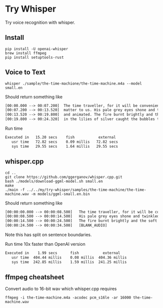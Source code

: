 # Try Whisper

Try voice recognition with whisper.

## Install

    pip install -U openai-whisper
    brew install ffmpeg
    pip install setuptools-rust

## Voice to Text

    whisper ./sample/the-time-machione/the-time-machine.m4a --model small.en

Should return something like

```txt
[00:00.000 --> 00:07.200]  The time traveller, for it will be convenient to speak of him, was expounding a recondite
[00:07.200 --> 00:13.520]  matter to us. His pale grey eyes shone and twinkled, and his usually pale face was flushed
[00:13.520 --> 00:19.800]  and animated. The fire burnt brightly and the soft radiance of the incandescent lights
[00:19.800 --> 00:24.320]  in the lilies of silver caught the bubbles that flashed and passed in our glasses.
```

Run time

```txt
Executed in   15.20 secs    fish           external
   usr time   72.82 secs    0.09 millis   72.82 secs
   sys time   29.55 secs    1.64 millis   29.55 secs
```

## whisper.cpp

    cd ..
    git clone https://github.com/ggerganov/whisper.cpp.git
    bash ./models/download-ggml-model.sh small.en
    make
    ./main -f ../../my/try-whisper/samples/the-time-machine/the-time-machine.wav -m models/ggml-small.en.bin

Should return something like

```txt
[00:00:00.000 --> 00:00:08.500]   The time traveller, for it will be convenient to speak of him, was expounding a recondite matter to us.
[00:00:08.500 --> 00:00:14.500]   His pale grey eyes shone and twinkled and his usually pale face was flushed and animated.
[00:00:14.500 --> 00:00:24.500]   The fire burnt brightly and the soft radiance of the incandescent lights in the lilies of silver caught the bubbles that flashed and passed in our glasses.
[00:00:24.500 --> 00:00:34.500]   [BLANK_AUDIO]
```

Note this has split on sentence boundaries.

Run time 10x faster than OpenAI version

```txt
Executed in    1.99 secs      fish           external
   usr time  404.44 millis    0.08 millis  404.36 millis
   sys time  242.85 millis    1.59 millis  241.25 millis
```

## ffmpeg cheatsheet

Convert audio to 16-bit wav which whisper.cpp requires

    ffmpeg -i the-time-machine.m4a -acodec pcm_s16le -ar 16000 the-time-machine.wav
